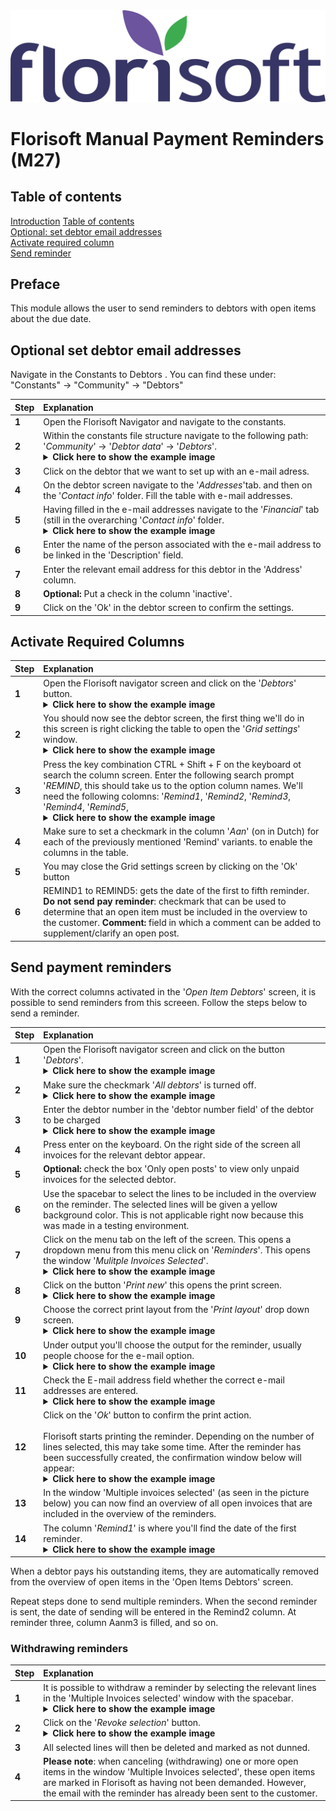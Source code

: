 <img src="../../fslogo.png">

# Florisoft Manual Payment Reminders (M27)

## Table of contents

[Introduction](#introduction)
[Table of contents](#table-of-contents)  
[Optional: set debtor email addresses]()  
[Activate required column]()  
[Send reminder]()


## Preface

This module allows the user to send reminders to debtors with open items about the due date.


## Optional set debtor email addresses

Navigate in the Constants to Debtors
. You can find these under: "Constants" -> "Community" -> "Debtors" 

|Step|Explanation|
|:--|:--|
|**1**|Open the Florisoft Navigator and navigate to the constants.|
|**2**|Within the constants file structure navigate to the following path: <br>'*Community*' → '*Debtor data*' → '*Debtors*'.<details><summary><b>Click here to show the example image</b></summary><img src=".manual eng/.media/image1.png" width = 500px></details>|
|**3**|Click on the debtor that we want to set up with an e-mail adress.|
|**4**|On the debtor screen navigate to the '*Addresses*'tab. and then on the '*Contact info*' folder. Fill the table with e-mail addresses.|
|**5**|Having filled in the e-mail addresses navigate to the '*Financial*' tab (still in the overarching '*Contact info*' folder.<details><summary><b>Click here to show the example image</b></summary><img src=".manual eng/.media/image2.png" width = 500px></details>|
|**6**|Enter the name of the person associated with the e-mail address to be linked in the 'Description' field.|
|**7**|Enter the relevant email address for this debtor in the 'Address' column.|
|**8**|**Optional:** Put a check in the column 'inactive'. |
|**9**|Click on the 'Ok' in the debtor screen to confirm the settings.|


## Activate Required Columns


|Step|Explanation|
|:--|:--|
|**1**|Open the Florisoft navigator screen and click on the '*Debtors*' button. <details><summary><b>Click here to show the example image</b></summary><img src=".manual eng/.media/image4.png" width = 500px></details>|
|**2**|You should now see the debtor screen, the first thing we'll do in this screen is right clicking the table to open the '*Grid settings*' window.<details><summary><b>Click here to show the example image</b></summary><img src=".manual eng/.media/image5.png" width = 500px></details>|
|**3**|Press the key combination CTRL + Shift + F on the keyboard ot search the column screen. Enter the following search prompt '*REMIND*, this should take us to the option column names. We'll need the following colomns: '*Remind1*, '*Remind2*, '*Remind3*, '*Remind4*, '*Remind5*,<details><summary><b>Click here to show the example image</b></summary><img src=".manual eng/.media/image6.png" width = 500px></details>|
|**4**|Make sure to set a checkmark in the column '*Aan*' (on in Dutch) for each of the previously mentioned 'Remind' variants. to enable the columns in the table.|<details><summary><b>Click here to show the example image</b></summary><img src=".manual eng/.media/image7.png" width = 500px></details>
|**5**|You may close the Grid settings screen by clicking on the 'Ok' button 
|**6**|REMIND1 to REMIND5: gets the date of the first to fifth reminder. **Do not send pay reminder**: checkmark that can be used to determine that an open item must be included in the overview to the customer. **Comment:** field in which a comment can be added to supplement/clarify an open post.|


## Send payment reminders

With the correct columns activated in the '*Open Item Debtors*' screen, it is possible to send reminders from this screeen. Follow the steps below to send a reminder.

|Step|Explanation|
|:--|:--|
|**1**|Open the Florisoft navigator screen and click on the button '*Debtors*'.<details><summary><b>Click here to show the example image</b></summary><img src=".manual eng/.media/image4.png" width = 500px></details>|
|**2**|Make sure the checkmark '*All debtors*' is turned off.<details><summary><b>Click here to show the example image</b></summary><img src=".manual eng/.media/image8.png" width = 500px></details>|
|**3**|Enter the debtor number in the 'debtor number field' of the debtor to be charged<details><summary><b>Click here to show the example image</b></summary><img src=".manual eng/.media/image8.png" width = 500px></details>|
|**4**|Press enter on the keyboard. On the right side of the screen all invoices for the relevant debtor appear.|
|**5**|**Optional:** check the box 'Only open posts' to view only unpaid invoices for the selected debtor.|
|**6**|Use the spacebar to select the lines to be included in the overview on the reminder. The selected lines will be given a yellow background color. This is not applicable right now because this was made in a testing environment.|
|**7**|Click on the menu tab on the left of the screen. This opens a dropdown menu from this menu click on '*Reminders*'. This opens the window '*Mulitple Invoices Selected*'.<details><summary><b>Click here to show the example image</b></summary><img src=".manual eng/.media/image9.png" width = 500px></details>|
|**8**|Click on the button '*Print new*' this opens the print screen.<details><summary><b>Click here to show the example image</b></summary><img src=".manual eng/.media/image10.png" width = 500px></details>|
|**9**|Choose the correct print layout from the '*Print layout*' drop down screen.<details><summary><b>Click here to show the example image</b></summary><img src=".manual eng/.media/image10.png" width = 500px></details>|
|**10**|Under output you'll choose the output for the reminder, usually people choose for the e-mail option.<details><summary><b>Click here to show the example image</b></summary><img src=".manual eng/.media/image10.png" width = 500px></details>|
|**11**|Check the E-mail address field whether the correct e-mail addresses are entered.<details><summary><b>Click here to show the example image</b></summary><img src=".manual eng/.media/image10.png" width = 500px></details>|
|**12**|Click on the '*Ok*' button to confirm the print action.<br><br>Florisoft starts printing the reminder. Depending on the number of lines selected, this may take some time. After the reminder has been successfully created, the confirmation window below will appear:<details><summary><b>Click here to show the example image</b></summary><img src=".manual eng/.media/image12.png" width = 500px></details>|
|**13**|In the window 'Multiple invoices selected' (as seen in the picture below) you can now find an overview of all open invoices that are included in the overview of the reminders.|
|**14**|The column '*Remind1*' is where you'll find the date of the first reminder.<details><summary><b>Click here to show the example image</b></summary><img src=".manual eng/.media/image13.png" width = 500px></details>|

When a debtor pays his outstanding items, they are automatically removed from the overview of open items in the 'Open Items Debtors' screen.

Repeat steps done to send multiple reminders. When the second reminder is sent, the date of sending will be entered in the Remind2 column. At reminder three, column Aanm3 is filled, and so on.

### Withdrawing reminders

|Step|Explanation|
|:--|:--|
|**1**|It is possible to withdraw a reminder by selecting the relevant lines in the 'Multiple Invoices selected' window with the spacebar.<details><summary><b>Click here to show the example image</b></summary><img src=".manual eng/.media/image11.png" width = 500px></details>|
|**2**|Click on the '*Revoke selection*' button.<details><summary><b>Click here to show the example image</b></summary><img src=".manual eng/.media/image11.png" width = 500px></details>|
|**3**|All selected lines will then be deleted and marked as not dunned.|
|**4**|**Please note**: when canceling (withdrawing) one or more open items in the window 'Multiple Invoices selected', these open items are marked in Florisoft as having not been demanded. However, the email with the reminder has already been sent to the customer.|
